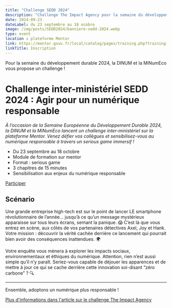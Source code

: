 ```yaml
---
title: "Challenge SEDD 2024"
description: "Challenge The Impact Agency pour la semaine du développement durable. Serious Game sur mentor, sur les enjeux du numérique responsable. Menez l'enquête avec l'agence de détectives privés et récoltez des points pour votre ministère "
date: 2024-09-23
dateLabel: du 23 septembre au 18 ocobre
image: /img/posts/SEDD2024/banniere-sedd-2024.webp
type: event
location : plateforme Mentor
link: https://mentor.gouv.fr/local/catalog/pages/training.php?trainingid=2825
linkTitle: Inscription
---
```


Pour la semaine du développement durable 2024, la DINUM et la MiNumEco vous propose un challenge !

# Challenge inter-ministériel SEDD 2024 : Agir pour un numérique responsable

*À l’occasion de la Semaine Européenne du Développement Durable 2024, la DINUM et la MiNumEco lancent un challenge inter-ministériel sur la plateforme Mentor. Venez défier vos collègues et sensibilisez-vous au numérique responsable à travers un serious game immersif !*

* Du 23 septembre au 18 octobre
* Module de formation sur mentor
* Format : serious game
* 3 chapitres de 15 minutes
* Sensibilisation aux enjeux du numérique responsable

<a href="https://mentor.gouv.fr/local/catalog/pages/training.php?trainingid=2825" class="fr-btn" target="_blank" title="Nouvelle fenêtre : Inscription">Participer</a>

## Scénario

Une grande entreprise high-tech est sur le point de lancer LE smartphone révolutionnaire de l’année… jusqu’à ce qu’un message mystérieux apparaisse sur tous leurs écrans, semant la panique. 😱 C’est là que vous entrez en scène, aux côtés de vos partenaires détectives Axel, Joy et Hank. Votre mission : découvrir la vérité cachée derrière ce lancement qui pourrait bien avoir des conséquences inattendues. 🌍

Votre enquête vous mènera à explorer les impacts sociaux, environnementaux et éthiques du numérique. Attention, rien n’est aussi simple qu’il n’y paraît. Seriez-vous capable de déjouer les apparences et de mettre à jour ce qui se cache derrière cette innovation soi-disant “zéro carbone” ? 🔍

---

Ensemble, adoptons un numérique plus responsable !

[Plus d'informations dans l'article sur le challenge The Impact Agency](/posts/challengeSEDD2024.md)
